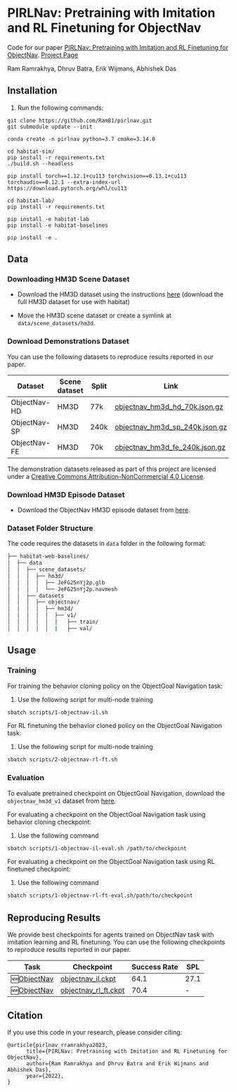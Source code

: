 # PIRLNav: Pretraining with Imitation and RL Finetuning for ObjectNav

Code for our paper [PIRLNav: Pretraining with Imitation and RL Finetuning for ObjectNav]().  [Project Page]()

Ram Ramrakhya, Dhruv Batra, Erik Wijmans, Abhishek Das


## Installation

1. Run the following commands:

```
git clone https://github.com/Ram81/pirlnav.git
git submodule update --init

conda create -n pirlnav python=3.7 cmake=3.14.0

cd habitat-sim/
pip install -r requirements.txt
./build.sh --headless

pip install torch==1.12.1+cu113 torchvision==0.13.1+cu113 torchaudio==0.12.1 --extra-index-url https://download.pytorch.org/whl/cu113

cd habitat-lab/
pip install -r requirements.txt

pip install -e habitat-lab
pip install -e habitat-baselines

pip install -e .
```


## Data

### Downloading HM3D Scene Dataset

- Download the HM3D dataset using the instructions [here](https://github.com/facebookresearch/habitat-sim/blob/main/DATASETS.md#habitat-matterport-3d-research-dataset-hm3d) (download the full HM3D dataset for use with habitat)

- Move the HM3D scene dataset or create a symlink at `data/scene_datasets/hm3d`.


### Download Demonstrations Dataset

You can use the following datasets to reproduce results reported in our paper.

| Dataset| Scene dataset | Split | Link | Extract path |
| ----- | --- | --- | --- | --- |
| ObjectNav-HD | HM3D | 77k | [objectnav_hm3d_hd_70k.json.gz]() | `data/datasets/objectnav/objectnav_hm3d_hd_70k/` |
| ObjectNav-SP | HM3D | 240k | [objectnav_hm3d_sp_240k.json.gz]() | `data/datasets/objectnav/objectnav_hm3d_sp_240k/` |
| ObjectNav-FE | HM3D | 70k | [objectnav_hm3d_fe_240k.json.gz]() | `data/datasets/objectnav/objectnav_hm3d_fe_70k/` |

The demonstration datasets released as part of this project are licensed under a [Creative Commons Attribution-NonCommercial 4.0 License](https://creativecommons.org/licenses/by-nc/4.0/legalcode).

### Download HM3D Episode Dataset

- Download the ObjectNav HM3D episode dataset from [here](https://github.com/facebookresearch/habitat-lab/blob/main/DATASETS.md#task-datasets).


### Dataset Folder Structure

The code requires the datasets in `data` folder in the following format:

  ```bash
  ├── habitat-web-baselines/
  │  ├── data
  │  │  ├── scene_datasets/
  │  │  │  ├── hm3d/
  │  │  │  │  ├── JeFG25nYj2p.glb
  │  │  │  │  └── JeFG25nYj2p.navmesh
  │  │  ├── datasets
  │  │  │  ├── objectnav/
  │  │  │  │  ├── hm3d/
  │  │  │  │  │  ├── v1/
  │  │  │  │  │  |   ├── train/
  │  │  │  │  │  |   ├── val/
  ```

## Usage

### Training


For training the behavior cloning policy on the ObjectGoal Navigation task:
    
1. Use the following script for multi-node training

  ```bash
  sbatch scripts/1-objectnav-il.sh
  ```

For RL finetuning the behavior cloned policy on the ObjectGoal Navigation task:
    
1. Use the following script for multi-node training

  ```bash
  sbatch scripts/2-objectnav-rl-ft.sh
  ```

### Evaluation

To evaluate pretrained checkpoint on ObjectGoal Navigation, download the `objectnav_hm3d_v1` dataset from [here](https://github.com/facebookresearch/habitat-lab#task-datasets).

For evaluating a checkpoint on the ObjectGoal Navigation task using behavior cloning checkpoint:
    
1. Use the following command

  ```bash
  sbatch scripts/1-objectnav-il-eval.sh /path/to/checkpoint
  ```

For evaluating a checkpoint on the ObjectGoal Navigation task using RL finetuned checkpoint:

1. Use the following command

  ```bash
  sbatch scripts/1-objectnav-rl-ft-eval.sh/path/to/checkpoint
  ```


## Reproducing Results

We provide best checkpoints for agents trained on ObjectNav task with imitation learning and RL finetuning. You can use the following checkpoints to reproduce results reported in our paper.

| Task | Checkpoint | Success Rate | SPL |
| --- | --- | --- | --- |
| 🆕[ObjectNav](https://arxiv.org/abs/2006.13171) | [objectnav_il.ckpt]() | 64.1 | 27.1 |
| 🆕[ObjectNav](https://arxiv.org/abs/2006.13171) | [objectnav_rl_ft.ckpt]() | 70.4 | - |


## Citation

If you use this code in your research, please consider citing:

```
@article{pirlnav_rramrakhya2023,
      title={PIRLNav: Pretraining with Imitation and RL Finetuning for ObjectNav},
      author={Ram Ramrakhya and Dhruv Batra and Erik Wijmans and Abhishek Das},
      year={2022},
}
```

